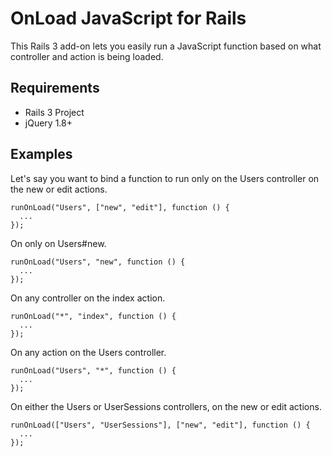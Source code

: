 OnLoad JavaScript for Rails
===========================

This Rails 3 add-on lets you easily run a JavaScript function based on what
controller and action is being loaded.

Requirements
------------

* Rails 3 Project
* jQuery 1.8+

Examples
--------

Let's say you want to bind a function to run only on the Users controller on
the new or edit actions.

    runOnLoad("Users", ["new", "edit"], function () {
      ...
    });

On only on Users#new.

    runOnLoad("Users", "new", function () {
      ...
    });

On any controller on the index action.

    runOnLoad("*", "index", function () {
      ...
    });

On any action on the Users controller.

    runOnLoad("Users", "*", function () {
      ...
    });

On either the Users or UserSessions controllers, on the new or edit actions.

    runOnLoad(["Users", "UserSessions"], ["new", "edit"], function () {
      ...
    });
